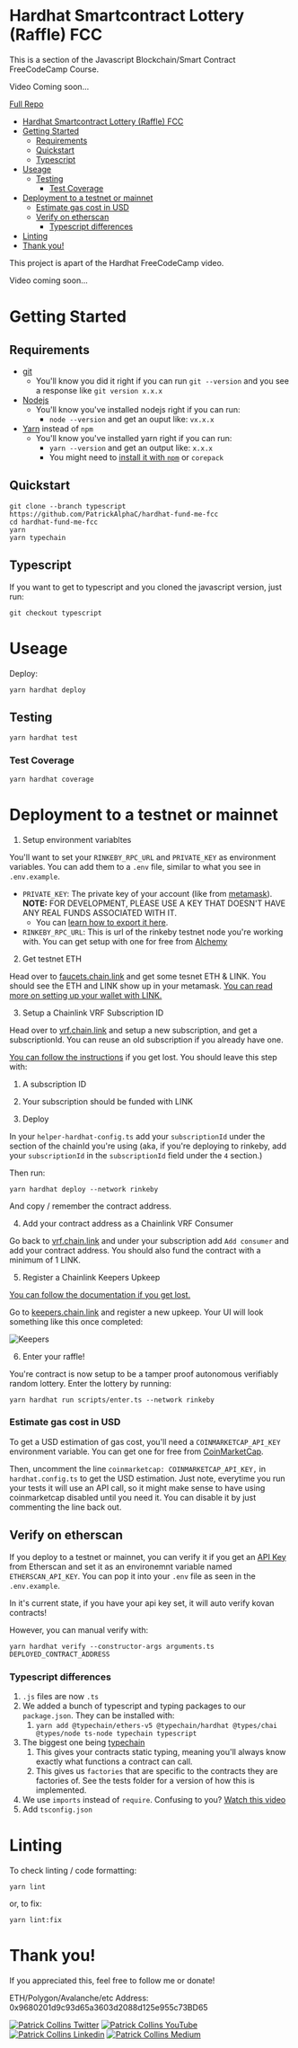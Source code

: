 # Hardhat Smartcontract Lottery (Raffle) FCC

This is a section of the Javascript Blockchain/Smart Contract FreeCodeCamp Course.

Video Coming soon...

[Full Repo](https://github.com/smartcontractkit/full-blockchain-solidity-course-js)

- [Hardhat Smartcontract Lottery (Raffle) FCC](#hardhat-smartcontract-lottery-raffle-fcc)
- [Getting Started](#getting-started)
  - [Requirements](#requirements)
  - [Quickstart](#quickstart)
  - [Typescript](#typescript)
- [Useage](#useage)
  - [Testing](#testing)
    - [Test Coverage](#test-coverage)
- [Deployment to a testnet or mainnet](#deployment-to-a-testnet-or-mainnet)
    - [Estimate gas cost in USD](#estimate-gas-cost-in-usd)
  - [Verify on etherscan](#verify-on-etherscan)
    - [Typescript differences](#typescript-differences)
- [Linting](#linting)
- [Thank you!](#thank-you)

This project is apart of the Hardhat FreeCodeCamp video.

Video coming soon...

# Getting Started

## Requirements

- [git](https://git-scm.com/book/en/v2/Getting-Started-Installing-Git)
  - You'll know you did it right if you can run `git --version` and you see a response like `git version x.x.x`
- [Nodejs](https://nodejs.org/en/)
  - You'll know you've installed nodejs right if you can run:
    - `node --version` and get an ouput like: `vx.x.x`
- [Yarn](https://yarnpkg.com/getting-started/install) instead of `npm`
  - You'll know you've installed yarn right if you can run:
    - `yarn --version` and get an output like: `x.x.x`
    - You might need to [install it with `npm`](https://classic.yarnpkg.com/lang/en/docs/install/) or `corepack`

## Quickstart

```
git clone --branch typescript https://github.com/PatrickAlphaC/hardhat-fund-me-fcc
cd hardhat-fund-me-fcc
yarn
yarn typechain
```

## Typescript

If you want to get to typescript and you cloned the javascript version, just run:

```
git checkout typescript
```

# Useage

Deploy:

```
yarn hardhat deploy
```

## Testing

```
yarn hardhat test
```

### Test Coverage

```
yarn hardhat coverage
```



# Deployment to a testnet or mainnet

1. Setup environment variabltes

You'll want to set your `RINKEBY_RPC_URL` and `PRIVATE_KEY` as environment variables. You can add them to a `.env` file, similar to what you see in `.env.example`.

- `PRIVATE_KEY`: The private key of your account (like from [metamask](https://metamask.io/)). **NOTE:** FOR DEVELOPMENT, PLEASE USE A KEY THAT DOESN'T HAVE ANY REAL FUNDS ASSOCIATED WITH IT.
  - You can [learn how to export it here](https://metamask.zendesk.com/hc/en-us/articles/360015289632-How-to-Export-an-Account-Private-Key).
- `RINKEBY_RPC_URL`: This is url of the rinkeby testnet node you're working with. You can get setup with one for free from [Alchemy](https://alchemy.com/?a=673c802981)

2. Get testnet ETH

Head over to [faucets.chain.link](https://faucets.chain.link/) and get some tesnet ETH & LINK. You should see the ETH and LINK show up in your metamask. [You can read more on setting up your wallet with LINK.](https://docs.chain.link/docs/deploy-your-first-contract/#install-and-fund-your-metamask-wallet)

3. Setup a Chainlink VRF Subscription ID

Head over to [vrf.chain.link](https://vrf.chain.link/) and setup a new subscription, and get a subscriptionId. You can reuse an old subscription if you already have one. 

[You can follow the instructions](https://docs.chain.link/docs/get-a-random-number/) if you get lost. You should leave this step with:

1. A subscription ID
2. Your subscription should be funded with LINK

3. Deploy

In your `helper-hardhat-config.ts` add your `subscriptionId` under the section of the chainId you're using (aka, if you're deploying to rinkeby, add your `subscriptionId` in the `subscriptionId` field under the `4` section.)

Then run:
```
yarn hardhat deploy --network rinkeby
```

And copy / remember the contract address. 

4. Add your contract address as a Chainlink VRF Consumer

Go back to [vrf.chain.link](https://vrf.chain.link) and under your subscription add `Add consumer` and add your contract address. You should also fund the contract with a minimum of 1 LINK. 

5. Register a Chainlink Keepers Upkeep

[You can follow the documentation if you get lost.](https://docs.chain.link/docs/chainlink-keepers/compatible-contracts/)

Go to [keepers.chain.link](https://keepers.chain.link/new) and register a new upkeep. Your UI will look something like this once completed:

![Keepers](./img/keepers.png)

6. Enter your raffle!

You're contract is now setup to be a tamper proof autonomous verifiably random lottery. Enter the lottery by running:

```
yarn hardhat run scripts/enter.ts --network rinkeby
```

### Estimate gas cost in USD

To get a USD estimation of gas cost, you'll need a `COINMARKETCAP_API_KEY` environment variable. You can get one for free from [CoinMarketCap](https://pro.coinmarketcap.com/signup). 

Then, uncomment the line `coinmarketcap: COINMARKETCAP_API_KEY,` in `hardhat.config.ts` to get the USD estimation. Just note, everytime you run your tests it will use an API call, so it might make sense to have using coinmarketcap disabled until you need it. You can disable it by just commenting the line back out. 



## Verify on etherscan

If you deploy to a testnet or mainnet, you can verify it if you get an [API Key](https://etherscan.io/myapikey) from Etherscan and set it as an environemnt variable named `ETHERSCAN_API_KEY`. You can pop it into your `.env` file as seen in the `.env.example`.

In it's current state, if you have your api key set, it will auto verify kovan contracts!

However, you can manual verify with:

```
yarn hardhat verify --constructor-args arguments.ts DEPLOYED_CONTRACT_ADDRESS
```

### Typescript differences
1. `.js` files are now `.ts`
2. We added a bunch of typescript and typing packages to our `package.json`. They can be installed with:
   1. `yarn add @typechain/ethers-v5 @typechain/hardhat @types/chai @types/node ts-node typechain typescript`
3. The biggest one being [typechain](https://github.com/dethcrypto/TypeChain)
   1. This gives your contracts static typing, meaning you'll always know exactly what functions a contract can call. 
   2. This gives us `factories` that are specific to the contracts they are factories of. See the tests folder for a version of how this is implemented. 
4. We use `imports` instead of `require`. Confusing to you? [Watch this video](https://www.youtube.com/watch?v=mK54Cn4ceac)
5. Add `tsconfig.json`

# Linting

To check linting / code formatting:
```
yarn lint
```
or, to fix: 
```
yarn lint:fix
```

# Thank you!

If you appreciated this, feel free to follow me or donate!

ETH/Polygon/Avalanche/etc Address: 0x9680201d9c93d65a3603d2088d125e955c73BD65

[![Patrick Collins Twitter](https://img.shields.io/badge/Twitter-1DA1F2?style=for-the-badge&logo=twitter&logoColor=white)](https://twitter.com/PatrickAlphaC)
[![Patrick Collins YouTube](https://img.shields.io/badge/YouTube-FF0000?style=for-the-badge&logo=youtube&logoColor=white)](https://www.youtube.com/channel/UCn-3f8tw_E1jZvhuHatROwA)
[![Patrick Collins Linkedin](https://img.shields.io/badge/LinkedIn-0077B5?style=for-the-badge&logo=linkedin&logoColor=white)](https://www.linkedin.com/in/patrickalphac/)
[![Patrick Collins Medium](https://img.shields.io/badge/Medium-000000?style=for-the-badge&logo=medium&logoColor=white)](https://medium.com/@patrick.collins_58673/)
